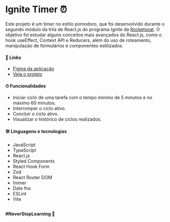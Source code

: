 # Ignite Timer ⏰

Este projeto é um timer no estilo pomodoro, que foi desenvolvido durante o segundo módulo da trila de React.js do programa Ignite da
[Rocketseat](https://github.com/rocketseat-education). O objetivo foi estudar alguns conceitos mais avançados do React.js, como o hook useEffect,
Context API e Reducers, além do uso de roteamento, manipulação de formulários e componentes estilizados.

#### 📌 Links
- [Figma da aplicação](https://www.figma.com/file/3J6CjXMHc32xGG5MPZoMOd/Ignite-Timer-(Community)?node-id=0%3A1)
- [Veja o projeto](https://luismda.github.io/ignite-timer/)

#### ⏱ Funcionalidades
- Iniciar ciclo de uma tarefa com o tempo mínimo de 5 minutos e no máximo 60 minutos.
- Interromper o ciclo ativo.
- Concluir o ciclo ativo.
- Visualizar o histórico de ciclos realizados.

#### 🛠 Linguagens e tecnologias
- JavaScript
- TypeScript
- React.js
- Styled Components
- React Hook Form
- Zod
- React Router DOM
- Immer
- Date fns
- ESLint
- Vite

##

**#NeverStopLearning 🚀**
